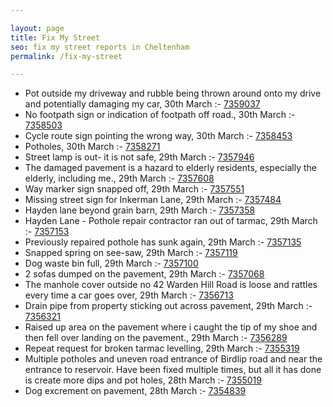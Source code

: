 ```yaml
---

layout: page
title: Fix My Street
seo: fix my street reports in Cheltenham
permalink: /fix-my-street

---
```


<!-- fix_marker starts -->

- Pot outside my driveway and rubble being thrown around onto my drive and potentially damaging my car, 30th March :- [7359037](https://www.fixmystreet.com/report/7359037)
- No footpath sign or indication of footpath off road., 30th March :- [7358503](https://www.fixmystreet.com/report/7358503)
- Cycle route sign pointing the wrong way, 30th March :- [7358453](https://www.fixmystreet.com/report/7358453)
- Potholes, 30th March :- [7358271](https://www.fixmystreet.com/report/7358271)
- Street lamp is out- it is not safe, 29th March :- [7357946](https://www.fixmystreet.com/report/7357946)
- The damaged pavement is a hazard to elderly residents, especially the elderly, including me., 29th March :- [7357608](https://www.fixmystreet.com/report/7357608)
- Way marker sign snapped off, 29th March :- [7357551](https://www.fixmystreet.com/report/7357551)
- Missing street sign for Inkerman Lane, 29th March :- [7357484](https://www.fixmystreet.com/report/7357484)
- Hayden lane beyond grain barn, 29th March :- [7357358](https://www.fixmystreet.com/report/7357358)
- Hayden Lane - Pothole repair contractor ran out of tarmac, 29th March :- [7357153](https://www.fixmystreet.com/report/7357153)
- Previously repaired pothole has sunk again, 29th March :- [7357135](https://www.fixmystreet.com/report/7357135)
- Snapped spring on see-saw, 29th March :- [7357119](https://www.fixmystreet.com/report/7357119)
- Dog waste bin full, 29th March :- [7357100](https://www.fixmystreet.com/report/7357100)
- 2 sofas dumped on the pavement, 29th March :- [7357068](https://www.fixmystreet.com/report/7357068)
- The manhole cover outside no 42 Warden Hill Road is loose and rattles every time a car goes over, 29th March :- [7356713](https://www.fixmystreet.com/report/7356713)
- Drain pipe from property sticking out across pavement, 29th March :- [7356321](https://www.fixmystreet.com/report/7356321)
- Raised up area on the pavement where i caught the tip of my shoe and then fell over landing on the pavement., 29th March :- [7356289](https://www.fixmystreet.com/report/7356289)
- Repeat request for broken tarmac levelling, 29th March :- [7355319](https://www.fixmystreet.com/report/7355319)
- Multiple potholes and uneven road entrance of Birdlip road and near the entrance to reservoir. Have been fixed multiple times, but all it has done is create more dips and pot holes, 28th March :- [7355019](https://www.fixmystreet.com/report/7355019)
- Dog excrement on pavement, 28th March :- [7354839](https://www.fixmystreet.com/report/7354839)

<!-- fix_marker ends -->